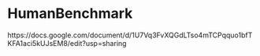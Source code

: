 # HumanBenchmark
<p>https://docs.google.com/document/d/1U7Vq3FvXQGdLTso4mTCPqquo1bfTKFA1aci5kUJsEM8/edit?usp=sharing</p>
